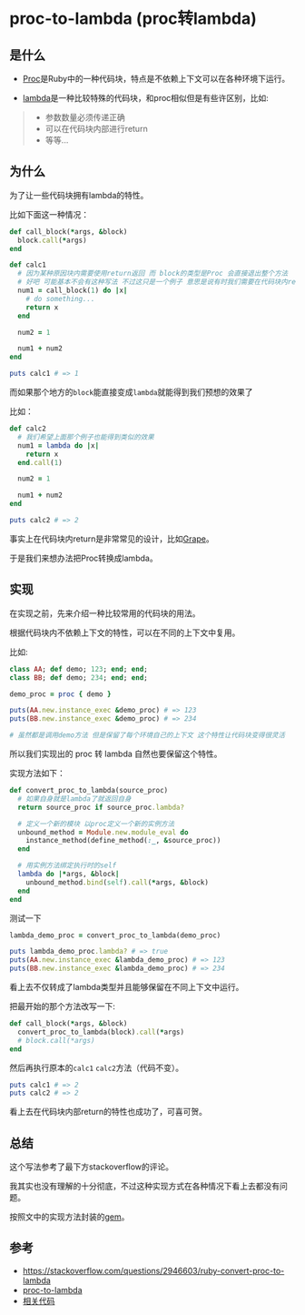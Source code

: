 # proc-to-lambda (proc转lambda)

## 是什么

- [Proc](https://ruby-doc.com/core/Proc.html)是Ruby中的一种代码块，特点是不依赖上下文可以在各种环境下运行。

- [lambda](https://ruby-doc.com/core/Proc.html#method-i-lambda-3F)是一种比较特殊的代码块，和proc相似但是有些许区别，比如: 

> - 参数数量必须传递正确
> - 可以在代码块内部进行return
> - 等等...

## 为什么

为了让一些代码块拥有lambda的特性。

比如下面这一种情况：

```ruby
def call_block(*args, &block)
  block.call(*args)
end

def calc1
  # 因为某种原因块内需要使用return返回 而 block的类型是Proc 会直接退出整个方法
  # 好吧 可能基本不会有这种写法 不过这只是一个例子 意思是说有时我们需要在代码块内return
  num1 = call_block(1) do |x|
    # do something...
    return x
  end

  num2 = 1

  num1 + num2
end

puts calc1 # => 1
```

而如果那个地方的`block`能直接变成`lambda`就能得到我们预想的效果了

比如：

```ruby
def calc2
  # 我们希望上面那个例子也能得到类似的效果
  num1 = lambda do |x|
    return x
  end.call(1)

  num2 = 1

  num1 + num2
end

puts calc2 # => 2
```

事实上在代码块内return是非常常见的设计，比如[Grape](https://github.com/ruby-grape/grape)。

于是我们来想办法把Proc转换成lambda。

## 实现

在实现之前，先来介绍一种比较常用的代码块的用法。

根据代码块内不依赖上下文的特性，可以在不同的上下文中复用。

比如:

```ruby
class AA; def demo; 123; end; end;
class BB; def demo; 234; end; end;

demo_proc = proc { demo }

puts(AA.new.instance_exec &demo_proc) # => 123
puts(BB.new.instance_exec &demo_proc) # => 234

# 虽然都是调用demo方法 但是保留了每个环境自己的上下文 这个特性让代码块变得很灵活
```

所以我们实现出的 proc 转 lambda 自然也要保留这个特性。

实现方法如下：

```ruby
def convert_proc_to_lambda(source_proc)
  # 如果自身就是lambda了就返回自身
  return source_proc if source_proc.lambda?

  # 定义一个新的模块 以proc定义一个新的实例方法
  unbound_method = Module.new.module_eval do
    instance_method(define_method(:_, &source_proc))
  end

  # 用实例方法绑定执行时的self
  lambda do |*args, &block|
    unbound_method.bind(self).call(*args, &block)
  end
end
```

测试一下

```ruby
lambda_demo_proc = convert_proc_to_lambda(demo_proc)

puts lambda_demo_proc.lambda? # => true
puts(AA.new.instance_exec &lambda_demo_proc) # => 123
puts(BB.new.instance_exec &lambda_demo_proc) # => 234
```

看上去不仅转成了lambda类型并且能够保留在不同上下文中运行。

把最开始的那个方法改写一下:

```ruby
def call_block(*args, &block)
  convert_proc_to_lambda(block).call(*args)
  # block.call(*args)
end
```

然后再执行原本的`calc1` `calc2`方法（代码不变）。

```ruby 
puts calc1 # => 2
puts calc2 # => 2
```

看上去在代码块内部return的特性也成功了，可喜可贺。

## 总结

这个写法参考了最下方stackoverflow的评论。

我其实也没有理解的十分彻底，不过这种实现方式在各种情况下看上去都没有问题。

按照文中的实现方法封装的[gem](https://github.com/jinghua000/proc-to-lambda)。

## 参考

- https://stackoverflow.com/questions/2946603/ruby-convert-proc-to-lambda
- [proc-to-lambda](https://github.com/jinghua000/proc-to-lambda)
- [相关代码](../../code/Ruby/proc-to-lambda.rb)
